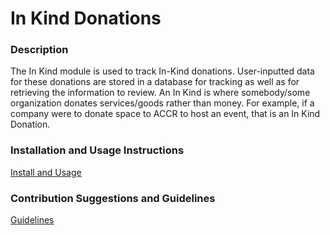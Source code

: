 # In Kind Donations

### Description
The In Kind module is used to track In-Kind donations. User-inputted data for these donations are stored in a database for tracking as well as for retrieving the information to review. An In Kind is where somebody/some organization donates services/goods rather than money. For example, if a company were to donate space to ACCR to host an event, that is an In Kind Donation.

### Installation and Usage Instructions
[Install and Usage](https://github.com/TCNJ-SE/RoJ-Spr23/blob/collab22-prototype3/docs/inkinds/inkind_install.md)

### Contribution Suggestions and Guidelines
[Guidelines](https://github.com/TCNJ-SE/RoJ-Spr23/blob/collab22-prototype3/docs/inkinds/inkind_future_team22.md)